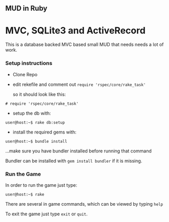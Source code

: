 ## MUD in Ruby

# MVC, SQLite3 and ActiveRecord

This is a database backed MVC based small MUD that needs needs a lot of work.

### Setup instructions

- Clone Repo

- edit rekefile and comment out ```require 'rspec/core/rake_task'```

  so it should look like this:

```
# require 'rspec/core/rake_task'
```

- setup the db with:

```
user@host:~$ rake db:setup
```

- install the required gems with:

```
user@host:~$ bundle install
```
...make sure you have bundler installed before running that command

Bundler can be installed with ```gem install bundler``` if it is missing.

### Run the Game

In order to run the game just type:

```
user@host:~$ rake
```

There are several in game commands, which can be viewed by typing ```help```

To exit the game just type ```exit``` or ```quit```.
